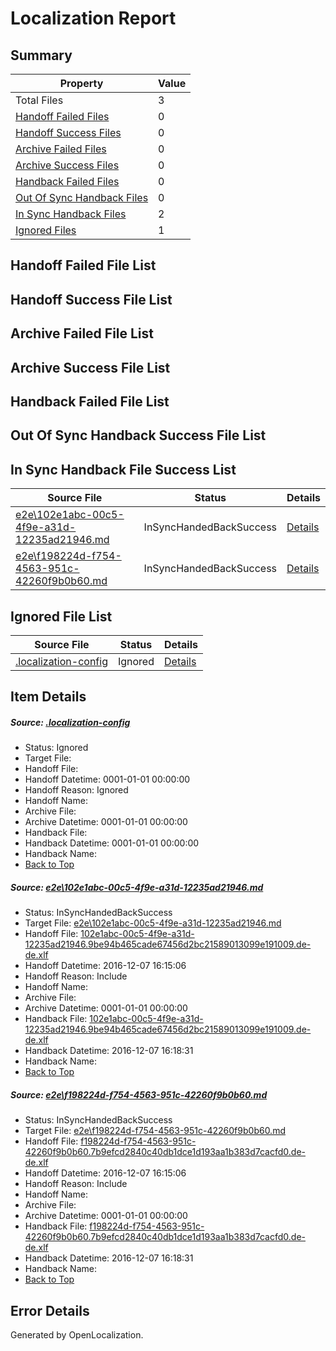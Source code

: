# <a name='report-top'></a> Localization Report

## Summary
 Property | Value 
 -------- | ----- 
 Total Files | 3
[ Handoff Failed Files ](#handoff-failed-list)| 0
[ Handoff Success Files ](#handoff-success-list)| 0
[ Archive Failed Files ](#archive-failed-list)| 0
[ Archive Success Files ](#archive-success-list)| 0
[ Handback Failed Files ](#handback-failed-list)| 0
[ Out Of Sync Handback Files ](#outofsync-handback-success-list)| 0
[ In Sync Handback Files ](#insync-handback-success-list)| 2
[ Ignored Files ](#ignored-list)| 1

## <a name='handoff-failed-list'></a> Handoff Failed File List

## <a name='handoff-success-list'></a> Handoff Success File List

## <a name='archive-failed-list'></a> Archive Failed File List

## <a name='archive-success-list'></a> Archive Success File List

## <a name='handback-failed-list'></a> Handback Failed File List

## <a name='outofsync-handback-success-list'></a> Out Of Sync Handback Success File List

## <a name='insync-handback-success-list'></a> In Sync Handback File Success List
 Source File | Status | Details 
 ----------- | ------ | ------- 
 [e2e\102e1abc-00c5-4f9e-a31d-12235ad21946.md](https://github.com/OpenLocalizationTestOrg/ol-test0/blob/3d03136aba868b5a979972fc1e56ba43c63a0fca/e2e/102e1abc-00c5-4f9e-a31d-12235ad21946.md) | InSyncHandedBackSuccess | [Details](#9024b7f2d3b62bfca10703fa1264ccc2a5bcc4b81)
 [e2e\f198224d-f754-4563-951c-42260f9b0b60.md](https://github.com/OpenLocalizationTestOrg/ol-test0/blob/3d03136aba868b5a979972fc1e56ba43c63a0fca/e2e/f198224d-f754-4563-951c-42260f9b0b60.md) | InSyncHandedBackSuccess | [Details](#e0c7ae344208354550c1f426f4f8e395d92f2dab2)

## <a name='ignored-list'></a> Ignored File List
 Source File | Status | Details 
 ----------- | ------ | ------- 
 [.localization-config](https://github.com/OpenLocalizationTestOrg/ol-test0/blob/3d03136aba868b5a979972fc1e56ba43c63a0fca/.localization-config) | Ignored | [Details](#c268a05ecaa7ec85942ed632c29928ee5bd6da8d0)

## Item Details
##### <a name='c268a05ecaa7ec85942ed632c29928ee5bd6da8d0'></a> Source: [.localization-config](https://github.com/OpenLocalizationTestOrg/ol-test0/blob/3d03136aba868b5a979972fc1e56ba43c63a0fca/.localization-config)
* Status: Ignored
* Target File: 
* Handoff File: 
* Handoff Datetime: 0001-01-01 00:00:00
* Handoff Reason: Ignored
* Handoff Name: 
* Archive File: 
* Archive Datetime: 0001-01-01 00:00:00
* Handback File: 
* Handback Datetime: 0001-01-01 00:00:00
* Handback Name: 
* [Back to Top](#report-top)

##### <a name='9024b7f2d3b62bfca10703fa1264ccc2a5bcc4b81'></a> Source: [e2e\102e1abc-00c5-4f9e-a31d-12235ad21946.md](https://github.com/OpenLocalizationTestOrg/ol-test0/blob/3d03136aba868b5a979972fc1e56ba43c63a0fca/e2e/102e1abc-00c5-4f9e-a31d-12235ad21946.md)
* Status: InSyncHandedBackSuccess
* Target File: [e2e\102e1abc-00c5-4f9e-a31d-12235ad21946.md](https://github.com/OpenLocalizationTestOrg/ol-test0-dede/blob/f4d651e0cfe4af7c2980895e8fbc434e793e04a6/e2e/102e1abc-00c5-4f9e-a31d-12235ad21946.md)
* Handoff File: [102e1abc-00c5-4f9e-a31d-12235ad21946.9be94b465cade67456d2bc21589013099e191009.de-de.xlf](https://github.com/OpenLocalizationTestOrg/ol-test0-handoff/blob/35bd062eac144a0c85ae6ae97df9fa4f99945588/ol-handoff/OpenLocalizationTestOrg/ol-test0-dede/qimu/ht/102e1abc-00c5-4f9e-a31d-12235ad21946.9be94b465cade67456d2bc21589013099e191009.de-de.xlf)
* Handoff Datetime: 2016-12-07 16:15:06
* Handoff Reason: Include
* Handoff Name: 
* Archive File: 
* Archive Datetime: 0001-01-01 00:00:00
* Handback File: [102e1abc-00c5-4f9e-a31d-12235ad21946.9be94b465cade67456d2bc21589013099e191009.de-de.xlf](https://github.com/OpenLocalizationTestOrg/ol-test0-handback/blob/589bb90bb6dafecfeb64ce36aacc728b4e4bd11e/ol-handback/OpenLocalizationTestOrg/ol-test0-dede/qimu/ht/102e1abc-00c5-4f9e-a31d-12235ad21946.9be94b465cade67456d2bc21589013099e191009.de-de.xlf)
* Handback Datetime: 2016-12-07 16:18:31
* Handback Name: 
* [Back to Top](#report-top)

##### <a name='e0c7ae344208354550c1f426f4f8e395d92f2dab2'></a> Source: [e2e\f198224d-f754-4563-951c-42260f9b0b60.md](https://github.com/OpenLocalizationTestOrg/ol-test0/blob/3d03136aba868b5a979972fc1e56ba43c63a0fca/e2e/f198224d-f754-4563-951c-42260f9b0b60.md)
* Status: InSyncHandedBackSuccess
* Target File: [e2e\f198224d-f754-4563-951c-42260f9b0b60.md](https://github.com/OpenLocalizationTestOrg/ol-test0-dede/blob/f4d651e0cfe4af7c2980895e8fbc434e793e04a6/e2e/f198224d-f754-4563-951c-42260f9b0b60.md)
* Handoff File: [f198224d-f754-4563-951c-42260f9b0b60.7b9efcd2840c40db1dce1d193aa1b383d7cacfd0.de-de.xlf](https://github.com/OpenLocalizationTestOrg/ol-test0-handoff/blob/35bd062eac144a0c85ae6ae97df9fa4f99945588/ol-handoff/OpenLocalizationTestOrg/ol-test0-dede/qimu/ht/f198224d-f754-4563-951c-42260f9b0b60.7b9efcd2840c40db1dce1d193aa1b383d7cacfd0.de-de.xlf)
* Handoff Datetime: 2016-12-07 16:15:06
* Handoff Reason: Include
* Handoff Name: 
* Archive File: 
* Archive Datetime: 0001-01-01 00:00:00
* Handback File: [f198224d-f754-4563-951c-42260f9b0b60.7b9efcd2840c40db1dce1d193aa1b383d7cacfd0.de-de.xlf](https://github.com/OpenLocalizationTestOrg/ol-test0-handback/blob/589bb90bb6dafecfeb64ce36aacc728b4e4bd11e/ol-handback/OpenLocalizationTestOrg/ol-test0-dede/qimu/ht/f198224d-f754-4563-951c-42260f9b0b60.7b9efcd2840c40db1dce1d193aa1b383d7cacfd0.de-de.xlf)
* Handback Datetime: 2016-12-07 16:18:31
* Handback Name: 
* [Back to Top](#report-top)


## Error Details

Generated by OpenLocalization.
